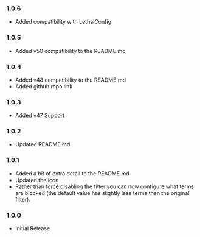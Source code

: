 ### 1.0.6

- Added compatibility with LethalConfig

### 1.0.5

- Added v50 compatibility to the README.md

### 1.0.4

- Added v48 compatibility to the README.md
- Added github repo link

### 1.0.3

- Added v47 Support

### 1.0.2

- Updated README.md

### 1.0.1

- Added a bit of extra detail to the README.md
- Updated the icon
- Rather than force disabling the filter you can now configure what terms are blocked (the default value has slightly less terms than the original filter).

### 1.0.0

- Initial Release
